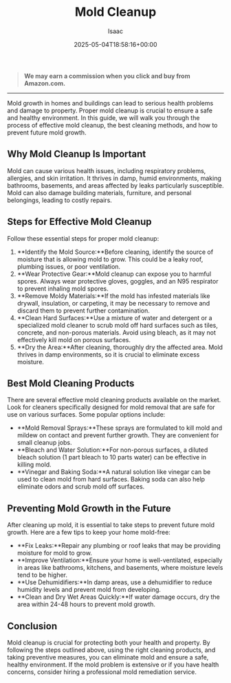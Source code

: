 ﻿---
author: Isaac
layout: post
title: Mold Cleanup
date: '2025-05-04T18:58:16+00:00'
categories:
- Guide
tags: []
slug: /mold-cleanup/
lastmod: 2025-05-07T12:21:28+03:00
---
> **We may earn a commission when you click and buy from Amazon.com.**
>

---
Mold growth in homes and buildings can lead to serious health problems and damage to property. Proper mold cleanup is crucial to ensure a safe and healthy environment. In this guide, we will walk you through the process of effective mold cleanup, the best cleaning methods, and how to prevent future mold growth.
## Why Mold Cleanup Is Important
Mold can cause various health issues, including respiratory problems, allergies, and skin irritation. It thrives in damp, humid environments, making bathrooms, basements, and areas affected by leaks particularly susceptible. Mold can also damage building materials, furniture, and personal belongings, leading to costly repairs.
## Steps for Effective Mold Cleanup
Follow these essential steps for proper mold cleanup:
1. **Identify the Mold Source:**Before cleaning, identify the source of moisture that is allowing mold to grow. This could be a leaky roof, plumbing issues, or poor ventilation.
2. **Wear Protective Gear:**Mold cleanup can expose you to harmful spores. Always wear protective gloves, goggles, and an N95 respirator to prevent inhaling mold spores.
3. **Remove Moldy Materials:**If the mold has infested materials like drywall, insulation, or carpeting, it may be necessary to remove and discard them to prevent further contamination.
4. **Clean Hard Surfaces:**Use a mixture of water and detergent or a specialized mold cleaner to scrub mold off hard surfaces such as tiles, concrete, and non-porous materials. Avoid using bleach, as it may not effectively kill mold on porous surfaces.
5. **Dry the Area:**After cleaning, thoroughly dry the affected area. Mold thrives in damp environments, so it is crucial to eliminate excess moisture.
## Best Mold Cleaning Products
There are several effective mold cleaning products available on the market. Look for cleaners specifically designed for mold removal that are safe for use on various surfaces. Some popular options include:
- **Mold Removal Sprays:**These sprays are formulated to kill mold and mildew on contact and prevent further growth. They are convenient for small cleanup jobs.
- **Bleach and Water Solution:**For non-porous surfaces, a diluted bleach solution (1 part bleach to 10 parts water) can be effective in killing mold.
- **Vinegar and Baking Soda:**A natural solution like vinegar can be used to clean mold from hard surfaces. Baking soda can also help eliminate odors and scrub mold off surfaces.
## Preventing Mold Growth in the Future
After cleaning up mold, it is essential to take steps to prevent future mold growth. Here are a few tips to keep your home mold-free:
- **Fix Leaks:**Repair any plumbing or roof leaks that may be providing moisture for mold to grow.
- **Improve Ventilation:**Ensure your home is well-ventilated, especially in areas like bathrooms, kitchens, and basements, where moisture levels tend to be higher.
- **Use Dehumidifiers:**In damp areas, use a dehumidifier to reduce humidity levels and prevent mold from developing.
- **Clean and Dry Wet Areas Quickly:**If water damage occurs, dry the area within 24-48 hours to prevent mold growth.
## Conclusion
Mold cleanup is crucial for protecting both your health and property. By following the steps outlined above, using the right cleaning products, and taking preventive measures, you can eliminate mold and ensure a safe, healthy environment. If the mold problem is extensive or if you have health concerns, consider hiring a professional mold remediation service.